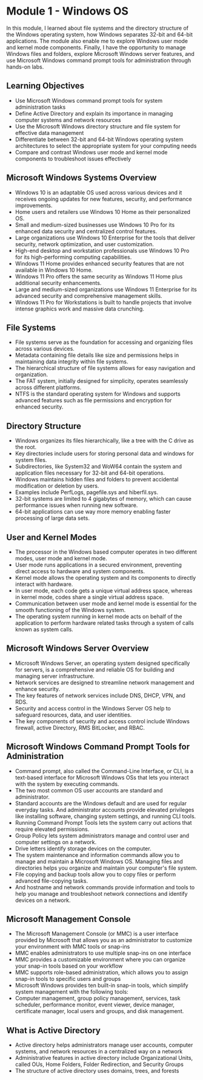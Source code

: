 # Module 1 - Windows OS
In this module, I learned about file systems and the directory structure of the Windows operating system, how Windows separates 32-bit and 64-bit applications. The module also enable me to explore Windows user mode and kernel mode components. Finally, I have the opportunity to manage Windows files and folders, explore Microsoft Windows server features, and use Microsoft Windows command prompt tools for administration through hands-on labs.

## Learning Objectives
- Use Microsoft Windows command prompt tools for system administration tasks
- Define Active Directory and explain its importance in managing computer systems and network resources
- Use the Microsoft Windows directory structure and file system for effective data management
- Differentiate between 32-bit and 64-bit Windows operating system architectures to select the appropriate system for your computing needs
- Compare and contrast Windows user mode and kernel mode components to troubleshoot issues effectively

## Microsoft Windows Systems Overview
- Windows 10 is an adaptable OS used across various devices and it receives ongoing updates for new features, security, and performance improvements.
- Home users and retailers use Windows 10 Home as their personalized OS.
- Small and medium-sized businesses use Windows 10 Pro for its enhanced data security and centralized control features.
- Large organizations use Windows 10 Enterprise for the tools that deliver security, network optimization, and user customization.
- High-end desktop and workstation professionals use Windows 10 Pro for its high-performing computing capabilities.
- Windows 11 Home provides enhanced security features that are not available in Windows 10 Home.
- Windows 11 Pro offers the same security as Windows 11 Home plus additional security enhancements.
- Large and medium-sized organizations use Windows 11 Enterprise for its advanced security and comprehensive management skills.
- Windows 11 Pro for Workstations is built to handle projects that involve intense graphics work and massive data crunching.

## File Systems
- File systems serve as the foundation for accessing and organizing files across various devices.
- Metadata containing file details like size and permissions helps in maintaining data integrity within file systems.
- The hierarchical structure of file systems allows for easy navigation and organization.
- The FAT system, initially designed for simplicity, operates seamlessly across different platforms.
- NTFS is the standard operating system for Windows and supports advanced features such as file permissions and encryption for enhanced security.

## Directory Structure
- Windows organizes its files hierarchically, like a tree with the C drive as the root. 
- Key directories include users for storing personal data and windows for system files.
- Subdirectories, like System32 and WoW64 contain the system and application files necessary for 32-bit and 64-bit operations.
- Windows maintains hidden files and folders to prevent accidental modification or deletion by users.
- Examples include PerfLogs, pagefile.sys and hiberfil.sys.
- 32-bit systems are limited to 4 gigabytes of memory, which can cause performance issues when running new software.
- 64-bit applications can use way more memory enabling faster processing of large data sets.

## User and Kernel Modes
- The processor in the Windows based computer operates in two different modes, user mode and kernel mode.
- User mode runs applications in a secured environment, preventing direct access to hardware and system components.
- Kernel mode allows the operating system and its components to directly interact with hardware.
- In user mode, each code gets a unique virtual address space, whereas in kernel mode, codes share a single virtual address space.
- Communication between user mode and kernel mode is essential for the smooth functioning of the Windows system.
- The operating system running in kernel mode acts on behalf of the application to perform hardware related tasks through a system of calls known as system calls.

## Microsoft Windows Server Overview
- Microsoft Windows Server, an operating system designed specifically for servers, is a comprehensive and reliable OS for building and managing server infrastructure.
- Network services are designed to streamline network management and enhance security.
- The key features of network services include DNS, DHCP, VPN, and RDS.
- Security and access control in the Windows Server OS help to safeguard resources, data, and user identities.
- The key components of security and access control include Windows firewall, active Directory, RMS BitLocker, and RBAC.


## Microsoft Windows Command Prompt Tools for Administration
- Command prompt, also called the Command-Line Interface, or CLI, is a text-based interface for Microsoft Windows OSs that lets you interact with the system by executing commands.
- The two most common OS user accounts are standard and administrator.
- Standard accounts are the Windows default and are used for regular everyday tasks. And administrator accounts provide elevated privileges like installing software, changing system settings, and running CLI tools.
- Running Command Prompt Tools lets the system carry out actions that require elevated permissions.
- Group Policy lets system administrators manage and control user and computer settings on a network.
- Drive letters identify storage devices on the computer.
- The system maintenance and information commands allow you to manage and maintain a Microsoft Windows OS. Managing files and directories helps you organize and maintain your computer's file system.
- File copying and backup tools allow you to copy files or perform advanced file-copying tasks.
- And hostname and network commands provide information and tools to help you manage and troubleshoot network connections and identify devices on a network.

## Microsoft Management Console
- The Microsoft Management Console (or MMC) is a user interface provided by Microsoft that allows you as an administrator to customize your environment with MMC tools or snap-ins
- MMC enables administrators to use multiple snap-ins on one interface
- MMC provides a customizable environment where you can organize your snap-in tools based on your workflow
- MMC supports role-based administration, which allows you to assign snap-in tools to specific users and groups
- Microsoft Windows provides ten built-in snap-in tools, which simplify system management with the following tools:
- Computer management, group policy management, services, task scheduler, performance monitor, event viewer, device manager, certificate manager, local users and groups, and disk management.

## What is Active Directory
- Active directory helps administrators manage user accounts, computer systems, and network resources in a centralized way on a network
- Administrative features in active directory include Organizational Units, called OUs, Home Folders, Folder Redirection, and Security Groups
- The structure of active directory uses domains, trees, and forests
